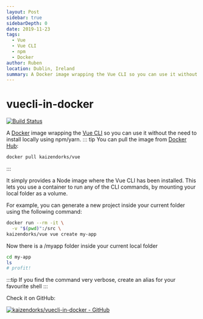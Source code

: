 ```yaml
---
layout: Post
sidebar: true
sidebarDepth: 0
date: 2019-11-23
tags:
  - Vue
  - Vue CLI
  - npm
  - Docker
author: Ruben
location: Dublin, Ireland
summary: A Docker image wrapping the Vue CLI so you can use it without the need to install locally using npm/yarn.
---
```

# vuecli-in-docker
[![Build Status](https://travis-ci.org/kaizendorks/vuecli-in-docker.svg?branch=master)](https://travis-ci.org/kaizendorks/vuecli-in-docker)

A [Docker](https://www.docker.com/get-started) image wrapping the [Vue CLI](https://cli.vuejs.org/) so you can use it without the need to install locally using npm/yarn.
::: tip
You can pull the image from [Docker Hub](https://hub.docker.com/r/kaizendorks/vue):
```bash
docker pull kaizendorks/vue
```
:::

It simply provides a Node image where the Vue CLI has been installed. This lets you use a container to run any of the CLI commands, by mounting your local folder as a volume.

For example, you can generate a new project inside your current folder using the following command:
```bash
docker run --rm -it \
  -v "$(pwd)":/src \
kaizendorks/vue vue create my-app
```
Now there is a /myapp folder inside your current local folder
```bash
cd my-app
ls
# profit!
```

:::tip
If you find the command very verbose, create an alias for your favourite shell
:::

Check it on GitHub:

[![kaizendorks/vuecli-in-docker - GitHub](https://gh-card.dev/repos/kaizendorks/vuecli-in-docker.svg?fullname=)](https://github.com/kaizendorks/vuecli-in-docker)
